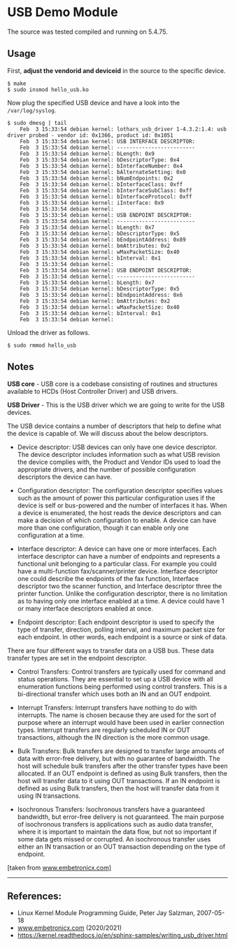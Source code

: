 # USB Demo Module

The source was tested compiled and running on 5.4.75.  


## Usage

First, **adjust the vendorid and deviceid** in the source to the specific device.  

```
$ make
$ sudo insmod hello_usb.ko
```

Now plug the specified USB device and have a look into the ``/var/log/syslog``.  

```
$ sudo dmesg | tail
    Feb  3 15:33:54 debian kernel: lothars_usb_driver 1-4.3.2:1.4: usb driver probed - vendor id: 0x1366, product id: 0x1051
    Feb  3 15:33:54 debian kernel: USB INTERFACE DESCRIPTOR:
    Feb  3 15:33:54 debian kernel: -------------------------
    Feb  3 15:33:54 debian kernel: bLength: 0x9
    Feb  3 15:33:54 debian kernel: bDescriptorType: 0x4
    Feb  3 15:33:54 debian kernel: bInterfaceNumber: 0x4
    Feb  3 15:33:54 debian kernel: bAlternateSetting: 0x0
    Feb  3 15:33:54 debian kernel: bNumEndpoints: 0x2
    Feb  3 15:33:54 debian kernel: bInterfaceClass: 0xff
    Feb  3 15:33:54 debian kernel: bInterfaceSubClass: 0xff
    Feb  3 15:33:54 debian kernel: bInterfaceProtocol: 0xff
    Feb  3 15:33:54 debian kernel: iInterface: 0x9
    Feb  3 15:33:54 debian kernel: 
    Feb  3 15:33:54 debian kernel: USB ENDPOINT DESCRIPTOR:
    Feb  3 15:33:54 debian kernel: -------------------------
    Feb  3 15:33:54 debian kernel: bLength: 0x7
    Feb  3 15:33:54 debian kernel: bDescriptorType: 0x5
    Feb  3 15:33:54 debian kernel: bEndpointAddress: 0x89
    Feb  3 15:33:54 debian kernel: bmAttributes: 0x2
    Feb  3 15:33:54 debian kernel: wMaxPacketSize: 0x40
    Feb  3 15:33:54 debian kernel: bInterval: 0x1
    Feb  3 15:33:54 debian kernel: 
    Feb  3 15:33:54 debian kernel: USB ENDPOINT DESCRIPTOR:
    Feb  3 15:33:54 debian kernel: -------------------------
    Feb  3 15:33:54 debian kernel: bLength: 0x7
    Feb  3 15:33:54 debian kernel: bDescriptorType: 0x5
    Feb  3 15:33:54 debian kernel: bEndpointAddress: 0x6
    Feb  3 15:33:54 debian kernel: bmAttributes: 0x2
    Feb  3 15:33:54 debian kernel: wMaxPacketSize: 0x40
    Feb  3 15:33:54 debian kernel: bInterval: 0x1
    Feb  3 15:33:54 debian kernel: 
```

Unload the driver as follows.  

```
$ sudo rmmod hello_usb
```


## Notes

**USB core** - USB core is a codebase consisting of routines and structures available to HCDs (Host Controller Driver) and USB drivers.  

**USB Driver** - This is the USB driver which we are going to write for the USB devices.  


The USB device contains a number of descriptors that help to define what the device is capable of. We will discuss about the below descriptors.  

 * Device descriptor: USB devices can only have one device descriptor. The device descriptor includes information such as what USB revision the device complies with, the Product and Vendor IDs used to load the appropriate drivers, and the number of possible configuration descriptors the device can have.  

 * Configuration descriptor: The configuration descriptor specifies values such as the amount of power this particular configuration uses if the device is self or bus-powered and the number of interfaces it has. When a device is enumerated, the host reads the device descriptors and can make a decision of which configuration to enable. A device can have more than one configuration, though it can enable only one configuration at a time.  

 * Interface descriptor: A device can have one or more interfaces. Each interface descriptor can have a number of endpoints and represents a functional unit belonging to a particular class. For example you could have a multi-function fax/scanner/printer device. Interface descriptor one could describe the endpoints of the fax function, Interface descriptor two the scanner function, and Interface descriptor three the printer function. Unlike the configuration descriptor, there is no limitation as to having only one interface enabled at a time. A device could have 1 or many interface descriptors enabled at once.  

 * Endpoint descriptor: Each endpoint descriptor is used to specify the type of transfer, direction, polling interval, and maximum packet size for each endpoint. In other words, each endpoint is a source or sink of data.  


There are four different ways to transfer data on a USB bus. These data transfer types are set in the endpoint descriptor.

 * Control Transfers: Control transfers are typically used for command and status operations. They are essential to set up a USB device with all enumeration functions being performed using control transfers. This is a bi-directional transfer which uses both an IN and an OUT endpoint.  

 * Interrupt Transfers: Interrupt transfers have nothing to do with interrupts. The name is chosen because they are used for the sort of purpose where an interrupt would have been used in earlier connection types. Interrupt transfers are regularly scheduled IN or OUT transactions, although the IN direction is the more common usage.  

 * Bulk Transfers: Bulk transfers are designed to transfer large amounts of data with error-free delivery, but with no guarantee of bandwidth. The host will schedule bulk transfers after the other transfer types have been allocated. If an OUT endpoint is defined as using Bulk transfers, then the host will transfer data to it using OUT transactions. If an IN endpoint is defined as using Bulk transfers, then the host will transfer data from it using IN transactions.  

 * Isochronous Transfers: Isochronous transfers have a guaranteed bandwidth, but error-free delivery is not guaranteed. The main purpose of isochronous transfers is applications such as audio data transfer, where it is important to maintain the data flow, but not so important if some data gets missed or corrupted. An isochronous transfer uses either an IN transaction or an OUT transaction depending on the type of endpoint.  

[taken from www.embetronicx.com]  



---

## References:

 * Linux Kernel Module Programming Guide, Peter Jay Salzman, 2007-05-18
 * www.embetronicx.com (2020/2021)
 * https://kernel.readthedocs.io/en/sphinx-samples/writing_usb_driver.html
